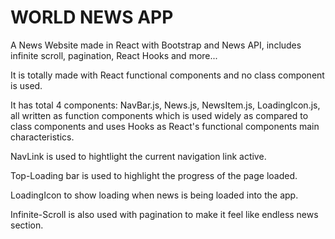 # WORLD NEWS APP
A News Website made in React with Bootstrap and News API, includes infinite scroll, pagination, React Hooks and more...

It is totally made with React functional components and no class component is used.

It has total 4 components: NavBar.js, News.js, NewsItem.js, LoadingIcon.js, all written as function components which is used widely as compared to class components and uses Hooks as React's functional components main characteristics.

NavLink is used to hightlight the current navigation link active.

Top-Loading bar is used to highlight the progress of the page loaded.

LoadingIcon to show loading when news is being loaded into the app.

Infinite-Scroll is also used with pagination to make it feel like endless news section.
